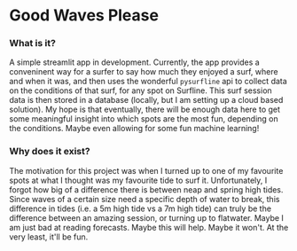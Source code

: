 # Good Waves Please

### What is it?
A simple streamlit app in development. Currently, the app provides a conveninent way for a surfer to say how much they enjoyed a surf, where and when it was, and then uses the wonderful `pysurfline` api to collect data on the conditions of that surf, for any spot on Surfline. This surf session data is then stored in a database (locally, but I am setting up a cloud based solution). My hope is that eventually, there will be enough data here to get some meaningful insight into which spots are the most fun, depending on the conditions. Maybe even allowing for some fun machine learning! 

### Why does it exist?
The motivation for this project was when I turned up to one of my favourite spots at what I thought was my favourite tide to surf it. Unfortunately, I forgot how big of a difference there is between neap and spring high tides. Since waves of a certain size need a specific depth of water to break, this difference in tides (i.e. a 5m high tide vs a 7m high tide) can truly be the difference between an amazing session, or turning up to flatwater. Maybe I am just bad at reading forecasts. Maybe this will help. Maybe it won't. At the very least, it'll be fun.